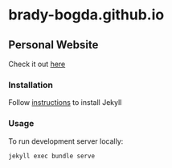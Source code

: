 # brady-bogda.github.io

## Personal Website

Check it out [here](www.brady-bogda.github.io)

### Installation

Follow [instructions](https://jekyllrb.com/docs/) to install Jekyll

### Usage

To run development server locally:

```bash
jekyll exec bundle serve
```
